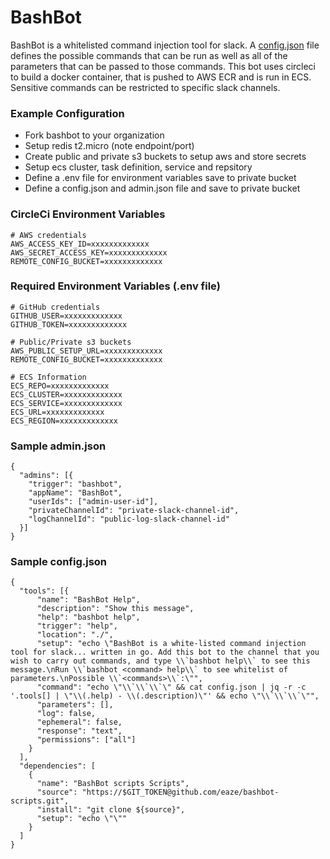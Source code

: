 # BashBot

BashBot is a whitelisted command injection tool for slack. A [config.json](config.json) file defines the possible commands that can be run as well as all of the parameters that can be passed to those commands. This bot uses circleci to build a docker container, that is pushed to AWS ECR and is run in ECS. Sensitive commands can be restricted to specific slack channels. 

### Example Configuration

  - Fork bashbot to your organization
  - Setup redis t2.micro (note endpoint/port)
  - Create public and private s3 buckets to setup aws and store secrets
  - Setup ecs cluster, task definition, service and repsitory
  - Define a .env file for environment variables save to private bucket
  - Define a config.json and admin.json file and save to private bucket

### CircleCi Environment Variables
```
# AWS credentials
AWS_ACCESS_KEY_ID=xxxxxxxxxxxxx
AWS_SECRET_ACCESS_KEY=xxxxxxxxxxxxx
REMOTE_CONFIG_BUCKET=xxxxxxxxxxxxx
```

### Required Environment Variables (.env file)
```
# GitHub credentials
GITHUB_USER=xxxxxxxxxxxxx
GITHUB_TOKEN=xxxxxxxxxxxxx

# Public/Private s3 buckets
AWS_PUBLIC_SETUP_URL=xxxxxxxxxxxxx
REMOTE_CONFIG_BUCKET=xxxxxxxxxxxxx

# ECS Information
ECS_REPO=xxxxxxxxxxxxx
ECS_CLUSTER=xxxxxxxxxxxxx
ECS_SERVICE=xxxxxxxxxxxxx
ECS_URL=xxxxxxxxxxxxx
ECS_REGION=xxxxxxxxxxxxx
```

### Sample admin.json
```
{
  "admins": [{
    "trigger": "bashbot",
    "appName": "BashBot",
    "userIds": ["admin-user-id"],
    "privateChannelId": "private-slack-channel-id",
    "logChannelId": "public-log-slack-channel-id"
  }]
}
```

### Sample config.json
```
{
  "tools": [{
      "name": "BashBot Help",
      "description": "Show this message",
      "help": "bashbot help",
      "trigger": "help",
      "location": "./",
      "setup": "echo \"BashBot is a white-listed command injection tool for slack... written in go. Add this bot to the channel that you wish to carry out commands, and type \\`bashbot help\\` to see this message.\nRun \\`bashbot <command> help\\` to see whitelist of parameters.\nPossible \\`<commands>\\`:\"",
      "command": "echo \"\\`\\`\\`\" && cat config.json | jq -r -c '.tools[] | \"\\(.help) - \\(.description)\"' && echo \"\\`\\`\\`\"",
      "parameters": [],
      "log": false,
      "ephemeral": false,
      "response": "text",
      "permissions": ["all"]
    }
  ],
  "dependencies": [
    {
      "name": "BashBot scripts Scripts",
      "source": "https://$GIT_TOKEN@github.com/eaze/bashbot-scripts.git",
      "install": "git clone ${source}",
      "setup": "echo \"\""
    }
  ]
}

```